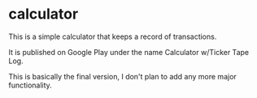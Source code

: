 calculator
==========

This is a simple calculator that keeps a record of transactions.

It is published on Google Play under the name Calculator w/Ticker Tape Log.

This is basically the final version, I don't plan to add any more major functionality.